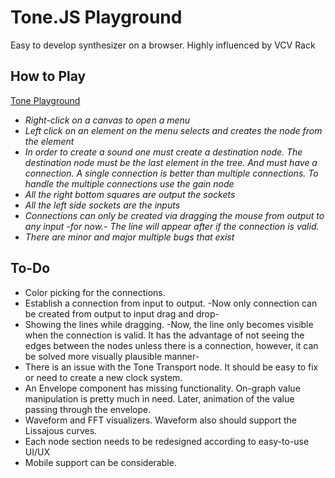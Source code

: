 # Tone.JS Playground

Easy to develop synthesizer on a browser. Highly influenced by VCV Rack 


## How to Play

[Tone Playground](https://merkwur.github.io/)

 - *Right-click on a canvas to open a menu*
 - *Left click on an element on the menu selects and creates the node from the element*
 - *In order to create a sound one must create a destination node. The destination node must be the last element in the tree. And must have a connection. A single connection is better than multiple connections. To handle the multiple connections use the gain node*
 - *All the right bottom squares are output the sockets*
 - *All the left side sockets are the inputs*
 - *Connections can only be created via dragging the mouse from output to any input -for now.- The line will appear after if the connection is valid.*
 - *There are minor and major multiple bugs that exist* 

## To-Do
 - Color picking for the connections.
 - Establish a connection from input to output. -Now only connection can be created from output to input drag and drop-
 - Showing the lines while dragging. -Now, the line only becomes visible when the connection is valid. It has the advantage of not seeing the edges between the nodes unless there is a connection, however, it can be solved more visually plausible manner-
 - There is an issue with the Tone Transport node. It should be easy to fix or need to create a new clock system. 
 - An Envelope component has missing functionality. On-graph value manipulation is pretty much in need. Later, animation of the value passing through the envelope.
 - Waveform and FFT visualizers. Waveform also should support the Lissajous curves.
 - Each node section needs to be redesigned according to easy-to-use UI/UX
 - Mobile support can be considerable. 
